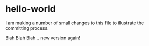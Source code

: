 # hello-world

I am making a number of small changes to this file to illustrate the committing process.

Blah Blah Blah... new version again!
